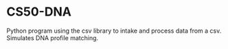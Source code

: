 # CS50-DNA
Python program using the csv library to intake and process data from a csv. Simulates DNA profile matching.
